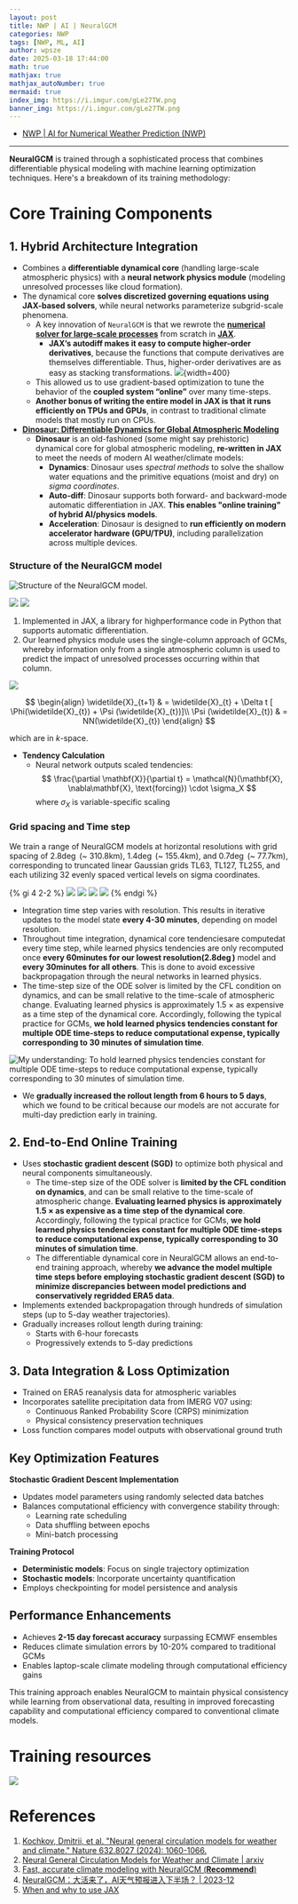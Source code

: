 ```yaml
---
layout: post
title: NWP | AI | NeuralGCM
categories: NWP
tags: [NWP, ML, AI]
author: wpsze
date: 2025-03-18 17:44:00
math: true
mathjax: true
mathjax_autoNumber: true
mermaid: true
index_img: https://i.imgur.com/gLe27TW.png
banner_img: https://i.imgur.com/gLe27TW.png
---
```


- [NWP | AI for Numerical Weather Prediction (NWP)](https://waipangsze.github.io/2024/10/09/AI-for-Numerical-Weather-Prediction-NWP/)

---

**NeuralGCM** is trained through a sophisticated process that combines differentiable physical modeling with machine learning optimization techniques. Here's a breakdown of its training methodology:

# Core Training Components

## **1. Hybrid Architecture Integration**

- Combines a **differentiable dynamical core** (handling large-scale atmospheric physics) with a **neural network physics module** (modeling unresolved processes like cloud formation).
- The dynamical core **solves discretized governing equations using JAX-based solvers**, while neural networks parameterize subgrid-scale phenomena.
  - A key innovation of `NeuralGCM` is that we rewrote the [**numerical solver for large-scale processes**](https://github.com/google-research/dinosaur) from scratch in [**JAX**](https://docs.jax.dev/en/latest/advanced-autodiff.html). 
    - **JAX’s autodiff makes it easy to compute higher-order derivatives**, because the functions that compute derivatives are themselves differentiable. Thus, higher-order derivatives are as easy as stacking transformations.
      ![](https://i.imgur.com/nyZhlkE.png){width=400}
  - This allowed us to use gradient-based optimization to tune the behavior of the **coupled system “online”** over many time-steps.
  - **Another bonus of writing the entire model in JAX is that it runs efficiently on TPUs and GPUs**, in contrast to traditional climate models that mostly run on CPUs.
- [**Dinosaur: Differentiable Dynamics for Global Atmospheric Modeling**](https://github.com/neuralgcm/dinosaur)
  - **Dinosaur** is an old-fashioned (some might say prehistoric) dynamical core for global atmospheric modeling, **re-written in JAX** to meet the needs of modern AI weather/climate models:
    - **Dynamics**: Dinosaur uses *spectral methods* to solve the shallow water equations and the primitive equations (moist and dry) on *sigma coordinates*.
    - **Auto-diff**: Dinosaur supports both forward- and backward-mode automatic differentiation in JAX. **This enables "online training" of hybrid AI/physics models**.
    - **Acceleration**: Dinosaur is designed to **run efficiently on modern accelerator hardware (GPU/TPU)**, including parallelization across multiple devices.

### Structure of the NeuralGCM model

![Structure of the NeuralGCM model.](https://i.imgur.com/gLe27TW.png)

![](https://i.imgur.com/MmzCDhv.png)
![](https://i.imgur.com/wgfMkyu.png)

1. Implemented in JAX, a library for highperformance code in Python that supports automatic differentiation.
2. Our learned physics module uses the single-column approach of GCMs, whereby information only from a single atmospheric column is used to predict the impact of unresolved processes occurring within that column.

![](https://i.imgur.com/qyqI8z9.png)

$$
\begin{align}
\widetilde{X}_{t+1} & = \widetilde{X}_{t} + \Delta t [ \Phi(\widetilde{X}_{t}) + \Psi (\widetilde{X}_{t})]\\
\Psi (\widetilde{X}_{t}) & = NN(\widetilde{X}_{t})
\end{align}
$$

which are in $k$-space.

- **Tendency Calculation**  
  - Neural network outputs scaled tendencies:  
    $$
    \frac{\partial \mathbf{X}}{\partial t} = \mathcal{N}(\mathbf{X}, \nabla\mathbf{X}, \text{forcing}) \cdot \sigma_X
    $$
    where $\sigma_X$ is variable-specific scaling  

### Grid spacing and Time step

We train a range of NeuralGCM models at horizontal resolutions with grid spacing of $2.8\deg$ (~ 310.8km), $1.4\deg$ (~ 155.4km), and $0.7\deg$ (~ 77.7km), corresponding to truncated linear Gaussian grids TL63, TL127, TL255, and each utilizing $32$ evenly spaced vertical levels on sigma coordinates.

{% gi 4 2-2 %}
![](https://i.imgur.com/EZU8eEU.png)
![](https://i.imgur.com/9MsH68G.png)
![](https://i.imgur.com/2zWwbbn.png)
![](https://i.imgur.com/YSSR09Z.png)
{% endgi %}

- Integration time step varies with resolution. This results in iterative updates to the model state **every 4-30 minutes**, depending on model resolution.
- Throughout time integration, dynamical core tendenciesare computedat every time step, while learned physics tendencies are only recomputed once **every 60minutes for our lowest resolution($2.8\deg$)** model and **every 30minutes for all others**. This is done to avoid excessive backpropagation through the neural networks in learned physics.
- The time-step size of the ODE solver is limited by the CFL condition on dynamics, and can be small relative to the time-scale of atmospheric change. Evaluating learned physics is approximately 1.5 × as expensive as a time step of the dynamical core. Accordingly, following the typical practice for GCMs, **we hold learned physics tendencies constant for multiple ODE time-steps to reduce computational expense, typically corresponding to 30 minutes of simulation time**.

![My understanding: To hold learned physics tendencies constant for multiple ODE time-steps to reduce computational expense, typically corresponding to 30 minutes of simulation time.](https://i.imgur.com/O6gyFxx.png)

- We **gradually increased the rollout length from 6 hours to 5 days**, which we found to be critical because our models are not accurate for multi-day prediction early in training.

## **2. End-to-End Online Training**

- Uses **stochastic gradient descent (SGD)** to optimize both physical and neural components simultaneously.
  - The time-step size of the ODE solver is **limited by the CFL condition on dynamics**, and can be small relative to the time-scale of atmospheric change. **Evaluating learned physics is approximately 1.5 × as expensive as a time step of the dynamical core**. Accordingly, following the typical practice for GCMs, **we hold learned physics tendencies constant for multiple ODE time-steps to reduce computational expense, typically corresponding to 30 minutes of simulation time**.
  - The differentiable dynamical core in NeuralGCM allows an end-to-end training approach, whereby **we advance the model multiple time steps before employing stochastic gradient descent (SGD) to minimize discrepancies between model predictions and conservatively regridded ERA5 data**.
- Implements extended backpropagation through hundreds of simulation steps (up to 5-day weather trajectories).
- Gradually increases rollout length during training:
  - Starts with 6-hour forecasts
  - Progressively extends to 5-day predictions

## **3. Data Integration & Loss Optimization**

- Trained on ERA5 reanalysis data for atmospheric variables
- Incorporates satellite precipitation data from IMERG V07 using:
  - Continuous Ranked Probability Score (CRPS) minimization
  - Physical consistency preservation techniques
- Loss function compares model outputs with observational ground truth

## Key Optimization Features

**Stochastic Gradient Descent Implementation**

- Updates model parameters using randomly selected data batches
- Balances computational efficiency with convergence stability through:
  - Learning rate scheduling
  - Data shuffling between epochs
  - Mini-batch processing

**Training Protocol**

- **Deterministic models**: Focus on single trajectory optimization
- **Stochastic models**: Incorporate uncertainty quantification
- Employs checkpointing for model persistence and analysis

## Performance Enhancements

- Achieves **2-15 day forecast accuracy** surpassing ECMWF ensembles
- Reduces climate simulation errors by 10-20% compared to traditional GCMs
- Enables laptop-scale climate modeling through computational efficiency gains

This training approach enables NeuralGCM to maintain physical consistency while learning from observational data, resulting in improved forecasting capability and computational efficiency compared to conventional climate models.

# Training resources

![](https://i.imgur.com/wh6zgKn.png)

# References

1. [Kochkov, Dmitrii, et al. "Neural general circulation models for weather and climate." Nature 632.8027 (2024): 1060-1066.](https://www.nature.com/articles/s41586-024-07744-y)
2. [Neural General Circulation Models for Weather and Climate | arxiv](https://arxiv.org/abs/2311.07222)
3. [Fast, accurate climate modeling with NeuralGCM (**Recommend**)](https://research.google/blog/fast-accurate-climate-modeling-with-neuralgcm/)
4. [NeuralGCM：大活来了，AI天气预报进入下半场？ | 2023-12](https://mp.weixin.qq.com/s/wgJHpQ0Ww_IjoTPcuoDrbQ)
5. [When and why to use JAX](https://livebook.manning.com/book/deep-learning-with-jax/chapter-1/)